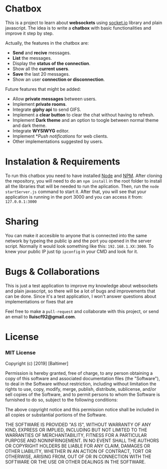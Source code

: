 # Chatbox
This is a project to learn about **websockets** using [socket.io](https://socket.io) library and plain javascript.
The idea is to write a **chatbox** with basic functionalities and improve it step by step.

Actually, the features in the chatbox are:
- **Send** and **recive** messages.
- **List** the messages.
- Display the **status of the connection**.
- Show all the **current users**.
- **Save** the last 20 messages.
- Show an user **connection or disconnection**.

Future features that might be added:
- Allow **private messages** between users.
- Implement **private rooms**.
- Integrate **giphy api** to send GIFS.
- Implement a **clear button** to clear the chat without having to refresh.
- Implement **Dark theme** and an option to toogle between normal theme and dark theme.
- Integrate **WYSIWYG** editor.
- Implement **Push notifications* for web clients.
- Other implementations suggested by users.

# Instalation & Requirements
To run this chatbox you need to have installed [Node](https://nodejs.org/) and [NPM](https://www.npmjs.com).
After cloning the repository, you will need to do an `npm install` in the root folder to install all the libraries that will be needed to run the aplication.
Then, run the `node startServer.js` command to start it. After that, you will see that your application is running in the port 3000 and you can access it from: `127.0.0.1:3000`

# Sharing 
You can make it accesible to anyone that is connected into the same network by typeing the public ip and the port you opened in the server script. Normally it would look something like this: `192.168.1.XX:3000`.
To knew your public IP just tip `ipconfig` in your CMD and look for it.

# Bugs & Collaborations
This is just a test application to improve my knowledge about websockets and plain javascript, so there will be a lot of bugs and improvements that can be done. Since it's a test application, I won't answer questions about implementations or fixes that are

Feel free to make a `pull-request` and collaborate with this project, or send an email to __lluiscf92@gmail.com__.

# License
### MIT License
Copyright (c) [2019] [Baltimer]

Permission is hereby granted, free of charge, to any person obtaining a copy of this software and associated documentation files (the "Software"), to deal in the Software without restriction, including without limitation the rights
to use, copy, modify, merge, publish, distribute, sublicense, and/or sell copies of the Software, and to permit persons to whom the Software is furnished to do so, subject to the following conditions:

The above copyright notice and this permission notice shall be included in all copies or substantial portions of the Software.

THE SOFTWARE IS PROVIDED "AS IS", WITHOUT WARRANTY OF ANY KIND, EXPRESS OR IMPLIED, INCLUDING BUT NOT LIMITED TO THE WARRANTIES OF MERCHANTABILITY, FITNESS FOR A PARTICULAR PURPOSE AND NONINFRINGEMENT. IN NO EVENT SHALL THE AUTHORS OR COPYRIGHT HOLDERS BE LIABLE FOR ANY CLAIM, DAMAGES OR OTHER LIABILITY, WHETHER IN AN ACTION OF CONTRACT, TORT OR OTHERWISE, ARISING FROM, OUT OF OR IN CONNECTION WITH THE SOFTWARE OR THE USE OR OTHER DEALINGS IN THE SOFTWARE.
